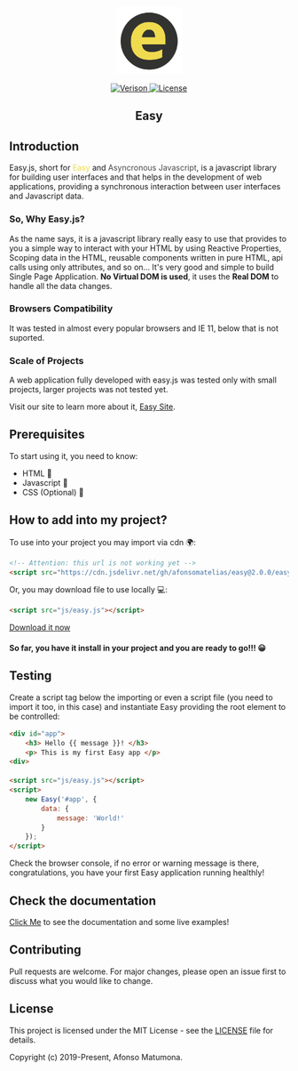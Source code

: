 <p align="center"><a href="https://afonsomatelias.github.io/easy" target="_blank" rel="noopener noreferrer"><img height="120px" src="docs/assets/img/main_ico.png" /></a></p>

<p align="center">
    <a href="https://github.com/afonsomatelias/easy/blob/master/LICENSE">
        <img src="https://img.shields.io/badge/dynamic/json?color=orange&label=version&query=version&url=https%3A%2F%2Fraw.githubusercontent.com%2FAfonsoMatElias%2Feasy%2Fmaster%2Fpackage.json" alt="Verison">
    </a>
    <a href="https://github.com/afonsomatelias/easy">
        <img src="https://img.shields.io/badge/license-MIT-brightgreen" alt="License">
    </a>
</p>

<h2 align="center"> Easy </h2>

## Introduction

Easy.js, short for <span style="color:#F0DB4F">Easy</span> 
and <span style="color:#494a47" >Asyncronous Javascript</span>, 
is a javascript library for building user interfaces and that helps in the 
development of web applications, providing a synchronous interaction 
between user interfaces and Javascript data.

### So, Why Easy.js?
As the name says, it is a javascript library really easy to use that provides to you a simple way to interact 
with your HTML by using Reactive Properties, Scoping data in the HTML, reusable components written in pure HTML, 
api calls using only attributes, and so on... It's very good and simple to build Single Page Application.
**No Virtual DOM is used**, it uses the **Real DOM** to handle all the data changes.

### Browsers Compatibility
It was tested in almost every popular browsers and IE 11, below that is not suported.

### Scale of Projects
A web application fully developed with easy.js was tested only with small projects, larger projects was not tested yet.

Visit our site to learn more about it, [Easy Site](https://afonsomatelias.github.com/easy).

## Prerequisites

To start using it, you need to know:

* HTML 📃
* Javascript 📑
* CSS (Optional) 📜

## How to add into my project?

To use into your project you may import via cdn 🌍:

``` HTML
<!-- Attention: this url is not working yet -->
<script src="https://cdn.jsdelivr.net/gh/afonsomatelias/easy@2.0.0/easy.js"></script>
```

Or, you may download file to use locally 💻:

```HTML
<script src="js/easy.js"></script>
```
[Download it now](https://cdn.jsdelivr.net/gh/afonsomatelias/easy@2.0.0/easy.js)

#### So far, you have it install in your project and you are ready to go!!! 😀

## Testing

Create a script tag below the importing or even a script file (you need to import it too, in this case) and instantiate Easy providing the root element to be controlled:

```HTML
<div id="app">
    <h3> Hello {{ message }}! </h3>
    <p> This is my first Easy app </p>
<div>

<script src="js/easy.js"></script>
<script>
    new Easy('#app', {
        data: {
            message: 'World!'
        }
    });
</script>
```

Check the browser console, if no error or warning message is there, congratulations, you have your first Easy application running healthly!

## Check the documentation

[Click Me](https://afonsomatelias.github.io/easy/docs.page.1.html) to see the documentation and some live examples!

## Contributing

Pull requests are welcome. For major changes, please open an issue first to discuss what you would like to change.

## License

This project is licensed under the MIT License - see the [LICENSE](LICENSE) file for details.

Copyright (c) 2019-Present, Afonso Matumona.
